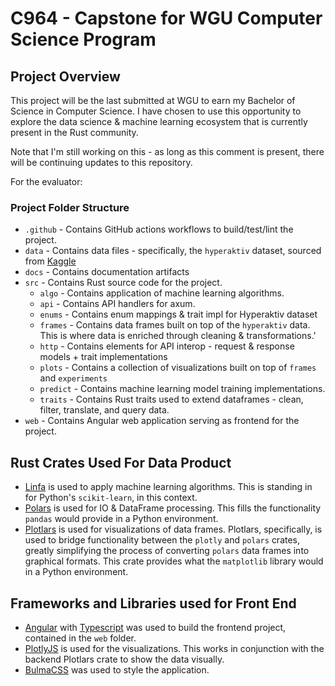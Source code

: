 # C964 - Capstone for WGU Computer Science Program

## Project Overview

This project will be the last submitted at WGU to earn my Bachelor of Science in Computer Science. I have chosen to use this opportunity to explore the data science & machine learning ecosystem that is currently present in the Rust community.

Note that I'm still working on this - as long as this comment is present, there will be continuing updates to this repository.

For the evaluator:

### Project Folder Structure

- `.github` - Contains GitHub actions workflows to build/test/lint the project. 
- `data` - Contains data files - specifically, the `hyperaktiv` dataset, sourced from [Kaggle](https://www.kaggle.com/datasets/arashnic/adhd-diagnosis-data)
- `docs` - Contains documentation artifacts
- `src` - Contains Rust source code for the project.
    - `algo` - Contains application of machine learning algorithms.
    - `api` - Contains API handlers for axum.
    - `enums` - Contains enum mappings & trait impl for Hyperaktiv dataset
    - `frames` - Contains data frames built on top of the `hyperaktiv` data. This is where data is enriched through cleaning & transformations.'
    - `http` - Contains elements for API interop - request & response models + trait implementations
    - `plots` - Contains a collection of visualizations built on top of `frames` and `experiments`
    - `predict` - Contains machine learning model training implementations.
    - `traits` - Contains Rust traits used to extend dataframes - clean, filter, translate, and query data.
- `web` - Contains Angular web application serving as frontend for the project.


## Rust Crates Used For Data Product

- [Linfa](https://github.com/rust-ml/linfa) is used to apply machine learning algorithms. This is standing in for Python's `scikit-learn`, in this context.
- [Polars](https://github.com/pola-rs/polars) is used for IO & DataFrame processing. This fills the functionality `pandas` would provide in a Python environment.
- [Plotlars](https://github.com/alceal/plotlars) is used for visualizations of data frames. Plotlars, specifically, is used to bridge functionality between the `plotly` and `polars` crates, greatly simplifying the process of converting `polars` data frames into graphical formats. This crate provides what the `matplotlib` library would in a Python environment.

## Frameworks and Libraries used for Front End

- [Angular](https://angular.dev/) with [Typescript](https://www.typescriptlang.org/) was used to build the frontend project, contained in the `web` folder.
- [PlotlyJS](https://plotly.com/javascript/) is used for the visualizations. This works in conjunction with the backend Plotlars crate to show the data visually.
- [BulmaCSS](https://bulma.io/) was used to style the application.
